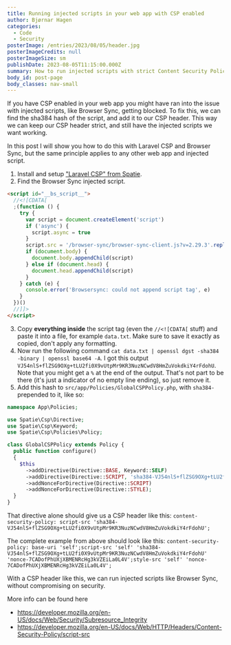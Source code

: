```yaml
---
title: Running injected scripts in your web app with CSP enabled
author: Bjørnar Hagen
categories:
  - Code
  - Security
posterImage: /entries/2023/08/05/header.jpg
posterImageCredits: null
posterImageSize: sm
publishDate: 2023-08-05T11:15:00.000Z
summary: How to run injected scripts with strict Content Security Policy (CSP) headers enabled, without compromising on security.
body_id: post-page
body_classes: nav-small
---
```


If you have CSP enabled in your web app you might have ran into the issue with injected scripts, like Browser Sync, getting blocked.
To fix this, we can find the sha384 hash of the script, and add it to our CSP header. This way we can keep our CSP header strict, and still have the injected scripts we want working.

In this post I will show you how to do this with Laravel CSP and Browser Sync, but the same principle applies to any other web app and injected script.

1. Install and setup <a href="https://github.com/spatie/laravel-csp" target="_blank">"Laravel CSP" from Spatie</a>.
2. Find the Browser Sync injected script.

```html
<script id="__bs_script__">
  //<![CDATA[
  ;(function () {
    try {
      var script = document.createElement('script')
      if ('async') {
        script.async = true
      }
      script.src = '/browser-sync/browser-sync-client.js?v=2.29.3'.replace('HOST', location.hostname)
      if (document.body) {
        document.body.appendChild(script)
      } else if (document.head) {
        document.head.appendChild(script)
      }
    } catch (e) {
      console.error('Browsersync: could not append script tag', e)
    }
  })()
  //]]>
</script>
```

3. Copy **everything inside** the script tag (even the `//<![CDATA[` stuff) and paste it into a file, for example `data.txt`.
   Make sure to save it exactly as copied, don't apply any formatting.
4. Now run the following command `cat data.txt | openssl dgst -sha384 -binary | openssl base64 -A`. I got this output `VJ54nlS+flZSG9OXg+tLU2fi0X9vUtpMr9KR3NuzNCwdV8HmZuVokdkiY4rFdohU`. Note that you might get a `%` at the end of the output. That's not part to be there (it's just a indicator of no empty line ending), so just remove it.
5. Add this hash to `src/app/Policies/GlobalCSPPolicy.php`, with `sha384-` prepended to it, like so:

```php
namespace App\Policies;

use Spatie\Csp\Directive;
use Spatie\Csp\Keyword;
use Spatie\Csp\Policies\Policy;

class GlobalCSPPolicy extends Policy {
  public function configure()
  {
    $this
      ->addDirective(Directive::BASE, Keyword::SELF)
      ->addDirective(Directive::SCRIPT, 'sha384-VJ54nlS+flZSG9OXg+tLU2fi0X9vUtpMr9KR3NuzNCwdV8HmZuVokdkiY4rFdohU') // Browser Sync 2.29.3
      ->addNonceForDirective(Directive::SCRIPT)
      ->addNonceForDirective(Directive::STYLE);
  }
}
```

That directive alone should give us a CSP header like this: `content-security-policy: script-src 'sha384-VJ54nlS+flZSG9OXg+tLU2fi0X9vUtpMr9KR3NuzNCwdV8HmZuVokdkiY4rFdohU';`

The complete example from above should look like this: `content-security-policy: base-uri 'self';script-src 'self' 'sha384-VJ54nlS+flZSG9OXg+tLU2fi0X9vUtpMr9KR3NuzNCwdV8HmZuVokdkiY4rFdohU' 'nonce-7CADofPhUXjXBMENRcHg3kVZEiLa0L4V';style-src 'self' 'nonce-7CADofPhUXjXBMENRcHg3kVZEiLa0L4V';`

With a CSP header like this, we can run injected scripts like Browser Sync, without compromising on security.

More info can be found here

- https://developer.mozilla.org/en-US/docs/Web/Security/Subresource_Integrity
- https://developer.mozilla.org/en-US/docs/Web/HTTP/Headers/Content-Security-Policy/script-src

